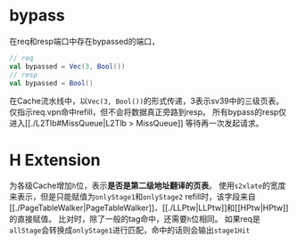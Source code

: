 # bypass

在req和resp端口中存在bypassed的端口，
```scala
// req
val bypassed = Vec(3, Bool())
// resp
val bypassed = Bool()
```
在Cache流水线中，以`Vec(3, Bool())`的形式传递，3表示sv39中的三级页表。
仅指示req.vpn命中refill，但不会将数据真正旁路到resp。
所有bypass的resp仅进入[[./L2Tlb#MissQueue|L2Tlb > MissQueue]] 等待再一次发起请求。

# H Extension
为各级Cache增加`h`位，表示**是否是第二级地址翻译的页表**。
使用`s2xlate`的宽度来表示，但是只能赋值为`onlyStage1`和`onlyStage2`
refill时，该字段来自[[./PageTableWalker|PageTableWalker]]、[[./LLPtw|LLPtw]]和[[HPtw|HPtw]]的直接赋值。
比对时，除了一般的tag命中，还需要`h`位相同。
如果req是`allStage`会转换成`onlyStage1`进行匹配，命中的话则会输出`stage1Hit`

